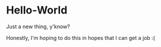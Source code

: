 # Hello-World
Just a new thing, y'know?





Honestly, I'm hoping to do this in hopes that I can get a job :(

